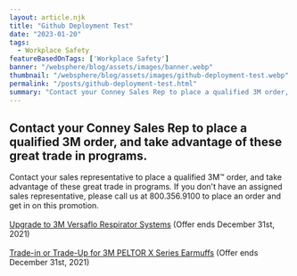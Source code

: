 ```yaml
---
layout: article.njk
title: "Github Deployment Test"
date: "2023-01-20"
tags:
  - Workplace Safety
featureBasedOnTags: ['Workplace Safety']
banner: "/websphere/blog/assets/images/banner.webp"
thumbnail: "/websphere/blog/assets/images/github-deployment-test.webp"
permalink: "/posts/github-deployment-test.html"
summary: "Contact your Conney Sales Rep to place a qualified 3M order, and take advantage of these great trade in programs."
---
```


<h2 class="intro">Contact your Conney Sales Rep to place a qualified 3M order, and take advantage of these great trade in programs.</h2>
Contact your sales representative to place a qualified 3M&trade; order, and take advantage of these great trade in programs. If you don't have an assigned sales representative, please call us at 800.356.9100 to place an order and get in on this promotion.
<br><br>
<a href="https://www.conney.com/websphere/ResourcesTabs/Brand%20Landing%20Pages/3M/Trade-In/Versaflo%20Flyer%202020.pdf" target="_blank">Upgrade to 3M Versaflo Respirator Systems</a> (Offer ends December 31st, 2021)
<br><br>
<a href="https://www.conney.com/websphere/ResourcesTabs/Brand%20Landing%20Pages/3M/Trade-In/3M%20PSD%20HEFH%202698%20Hearing%20Protection%20Trade-In.pdf" target="_blank">Trade-in or Trade-Up for 3M PELTOR X Series Earmuffs</a> (Offer ends December 31st, 2021)
